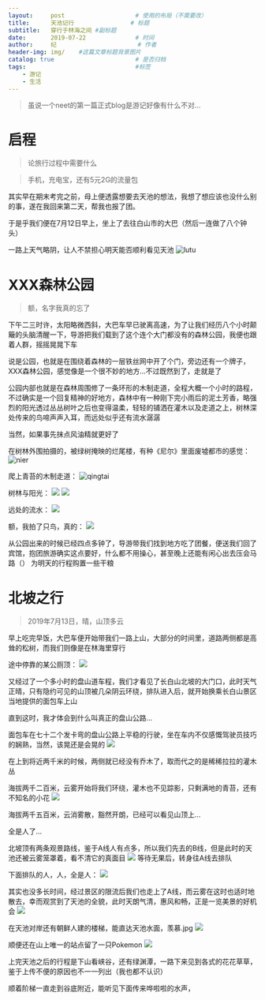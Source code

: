 ```yaml
---
layout:     post   				    # 使用的布局（不需要改）
title:      天池记行 				# 标题 
subtitle:   穿行于林海之间 #副标题
date:       2019-07-22 				# 时间
author:     纪 						# 作者
header-img: img/ 	#这篇文章标题背景图片
catalog: true 						# 是否归档
tags:								#标签
    - 游记
    - 生活
---
```

> 虽说一个neet的第一篇正式blog是游记好像有什么不对...

# 启程
> 论旅行过程中需要什么

> 手机，充电宝，还有5元2G的流量包

其实早在期末考完之前，母上便透露想要去天池的想法，我想了想应该也没什么别的事，遂在我回来第二天，帮我也报了团。

于是乎我们便在7月12日早上，坐上了去往白山市的大巴（然后一连做了八个钟头）

一路上天气略阴，让人不禁担心明天能否顺利看见天池  ![lutu](https://raw.githubusercontent.com/NoordZeedebuTirpitz/pic/master/IMG_0931.JPG)

# XXX森林公园
> 额，名字我真的忘了

下午二三时许，太阳略微西斜，大巴车早已驶离高速，为了让我们经历八个小时颠簸的头脑清醒一下，导游把我们载到了这个连个大门都没有的森林公园，我便也跟着人群，摇摇晃晃下车


说是公园，也就是在围绕着森林的一层铁丝网中开了个门，旁边还有一个牌子，XXX森林公园，感觉像是一个很不妙的地方...不过既然到了，走就是了

公园内部也就是在森林周围修了一条环形的木制走道，全程大概一个小时的路程，不过确实是一个回复精神的好地方，森林中有一种刚下完小雨后的泥土芳香，略强烈的阳光透过丛丛树叶之后也变得温柔，轻轻的铺洒在灌木以及走道之上，树林深处传来的鸟啼声声入耳，而远处似乎还有流水潺潺

当然，如果事先抹点风油精就更好了

在树林外围拍摄的，被绿树掩映的烂尾楼，有种《尼尔》里面废墟都市的感觉：
![nier](https://raw.githubusercontent.com/NoordZeedebuTirpitz/pic/master/IMG_0938.JPG)

爬上青苔的木制走道：
![qingtai](https://raw.githubusercontent.com/NoordZeedebuTirpitz/pic/master/IMG_0947.JPG)

树林与阳光：
![](https://raw.githubusercontent.com/NoordZeedebuTirpitz/pic/master/IMG_0955.JPG)
![](https://raw.githubusercontent.com/NoordZeedebuTirpitz/pic/master/IMG_0957.JPG)

远处的流水：
![](https://raw.githubusercontent.com/NoordZeedebuTirpitz/pic/master/IMG_0964.JPG)

额，我拍了只鸟，真的：
![](https://raw.githubusercontent.com/NoordZeedebuTirpitz/pic/master/IMG_0969.JPG)


从公园出来的时候已经四点多钟了，导游带我们找到地方吃了团餐，便送我们回了宾馆，抱团旅游确实这点要好，什么都不用操心，甚至晚上还能有闲心出去压会马路（）
为明天的行程购置一些干粮

# 北坡之行
> 2019年7月13日，晴，山顶多云

早上吃完早饭，大巴车便开始带我们一路上山，大部分的时间里，道路两侧都是高耸的松树，而我们则像是在林海里穿行

途中停靠的某公厕顶：
![](https://raw.githubusercontent.com/NoordZeedebuTirpitz/pic/master/IMG_1010.JPG)

又经过了一个多小时的盘山道车程，我们才看见了长白山北坡的大门口，此时天气正晴，只有隐约可见的山顶被几朵阴云环绕，排队进入后，就开始换乘长白山景区当地提供的面包车上山

直到这时，我才体会到什么叫真正的盘山公路...

面包车在七十二个发卡弯的盘山公路上平稳的行驶，坐在车内不仅感慨驾驶员技巧的娴熟，当然，该晃还是会晃的
![](https://raw.githubusercontent.com/NoordZeedebuTirpitz/pic/master/IMG_1019.JPG)

在上到将近两千米的时候，两侧就已经没有乔木了，取而代之的是稀稀拉拉的灌木丛

海拔两千二百米，云雾开始将我们环绕，灌木也不见踪影，只剩满地的青苔，还有不知名的小花
![](https://raw.githubusercontent.com/NoordZeedebuTirpitz/pic/master/IMG_1079.JPG)

海拔两千五百米，云消雾散，豁然开朗，已经可以看见山顶上...

全是人了...

北坡顶有两条观景路线，鉴于A线人有点多，所以我们先去的B线，但是此时的天池还被云雾笼罩着，看不清它的真面目
![](https://raw.githubusercontent.com/NoordZeedebuTirpitz/pic/master/IMG_1026.JPG)
等待无果后，转身往A线去排队

下面排队的人，人，全是人：
![](https://raw.githubusercontent.com/NoordZeedebuTirpitz/pic/master/IMG_1035.JPG)

其实也没多长时间，经过景区的限流后我们也走上了A线，而云雾在这时也适时地散去，幸而观赏到了天池的全貌，此时天朗气清，惠风和畅，正是一览美景的好机会
![](https://raw.githubusercontent.com/NoordZeedebuTirpitz/pic/master/IMG_1071.JPG)

在天池对岸还有朝鲜人建的楼梯，能直达天池水面，羡慕.jpg
![](https://raw.githubusercontent.com/NoordZeedebuTirpitz/pic/master/IMG_1054.JPG)

顺便还在山上唯一的站点留了一只Pokemon
![](https://raw.githubusercontent.com/NoordZeedebuTirpitz/pic/master/IMG_1085.jpg)

上完天池之后的行程是下山看峡谷，还有绿渊潭，一路下来见到各式的花花草草，鉴于上传不便的原因也不一一列出（我也都不认识）

顺着阶梯一直走到谷底附近，能听见下面传来哗啦啦的水声，
